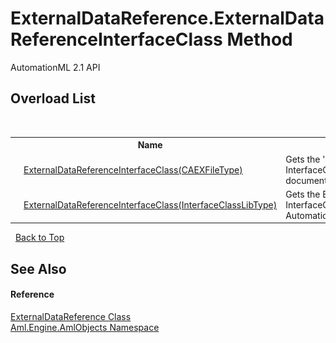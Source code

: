 # ExternalDataReference.ExternalDataReferenceInterfaceClass Method 
AutomationML 2.1 API 


## Overload List
&nbsp;<table><tr><th></th><th>Name</th><th>Description</th></tr><tr><td>![Public method](media/pubmethod.gif "Public method")![Static member](media/static.gif "Static member")</td><td><a href="M_Aml_Engine_AmlObjects_ExternalDataReference_ExternalDataReferenceInterfaceClass">ExternalDataReferenceInterfaceClass(CAEXFileType)</a></td><td>
Gets the 'ExternalDataReference' InterfaceClass from the AML document.</td></tr><tr><td>![Public method](media/pubmethod.gif "Public method")![Static member](media/static.gif "Static member")</td><td><a href="M_Aml_Engine_AmlObjects_ExternalDataReference_ExternalDataReferenceInterfaceClass_1">ExternalDataReferenceInterfaceClass(InterfaceClassLibType)</a></td><td>
Gets the ExternalDataReference InterfaceClass from the AutomationMLBPRInterfaceClassLib.</td></tr></table>&nbsp;
<a href="#externaldatareference.externaldatareferenceinterfaceclass-method">Back to Top</a>

## See Also


#### Reference
<a href="T_Aml_Engine_AmlObjects_ExternalDataReference">ExternalDataReference Class</a><br /><a href="N_Aml_Engine_AmlObjects">Aml.Engine.AmlObjects Namespace</a><br />